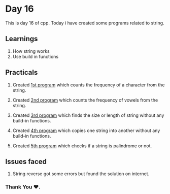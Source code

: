 # Day 16

This is day 16 of cpp. Today i have created some programs related to string.

## Learnings

1. How string works
1. Use build in functions

## Practicals

1. Created [1st program](https://github.com/imganpat/30DaysOfCpp/blob/main/Day%2016%20-%20Sring%20Programs/01_count.cpp) which counts the frequency of a character from the string.

1. Created [2nd program](https://github.com/imganpat/30DaysOfCpp/blob/main/Day%2016%20-%20Sring%20Programs/02_vowels.cpp) which counts the frequency of vowels from the string.

1. Created [3rd program](https://github.com/imganpat/30DaysOfCpp/blob/main/Day%2016%20-%20Sring%20Programs/03_length.cpp) which finds the size or length of string without any build-in functions.

1. Created [4th program](https://github.com/imganpat/30DaysOfCpp/blob/main/Day%2016%20-%20Sring%20Programs/04_copy.cpp) which copies one string into another without any build-in functions.

1. Created [5th program](https://github.com/imganpat/30DaysOfCpp/blob/main/Day%2016%20-%20Sring%20Programs/05_palindrome.cpp) which checks if a string is palindrome or not.

## Issues faced

1. String reverse got some errors but found the solution on internet.

### Thank You ❤️.
